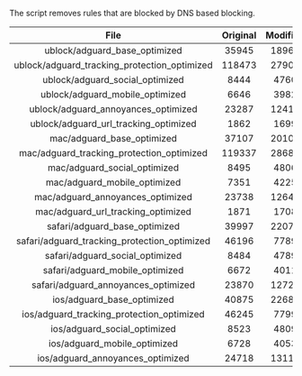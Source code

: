 The script removes rules that are blocked by DNS based blocking.


| File | Original | Modified |
|:----:|:-----:|:-----:|
| ublock/adguard_base_optimized | 35945 | 18963 |
| ublock/adguard_tracking_protection_optimized | 118473 | 27900 |
| ublock/adguard_social_optimized | 8444 | 4760 |
| ublock/adguard_mobile_optimized | 6646 | 3982 |
| ublock/adguard_annoyances_optimized | 23287 | 12417 |
| ublock/adguard_url_tracking_optimized | 1862 | 1699 |
| mac/adguard_base_optimized | 37107 | 20107 |
| mac/adguard_tracking_protection_optimized | 119337 | 28685 |
| mac/adguard_social_optimized | 8495 | 4806 |
| mac/adguard_mobile_optimized | 7351 | 4225 |
| mac/adguard_annoyances_optimized | 23738 | 12647 |
| mac/adguard_url_tracking_optimized | 1871 | 1708 |
| safari/adguard_base_optimized | 39997 | 22071 |
| safari/adguard_tracking_protection_optimized | 46196 | 7789 |
| safari/adguard_social_optimized | 8484 | 4789 |
| safari/adguard_mobile_optimized | 6672 | 4011 |
| safari/adguard_annoyances_optimized | 23870 | 12726 |
| ios/adguard_base_optimized | 40875 | 22685 |
| ios/adguard_tracking_protection_optimized | 46245 | 7799 |
| ios/adguard_social_optimized | 8523 | 4809 |
| ios/adguard_mobile_optimized | 6728 | 4053 |
| ios/adguard_annoyances_optimized | 24718 | 13118 |